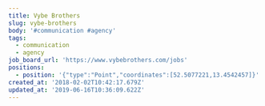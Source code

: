 ```yaml
---
title: Vybe Brothers
slug: vybe-brothers
body: '#communication #agency'
tags:
  - communication
  - agency
job_board_url: 'https://www.vybebrothers.com/jobs'
positions:
  - position: '{"type":"Point","coordinates":[52.5077221,13.4542457]}'
created_at: '2018-02-02T10:42:17.679Z'
updated_at: '2019-06-16T10:36:09.622Z'
---
```


